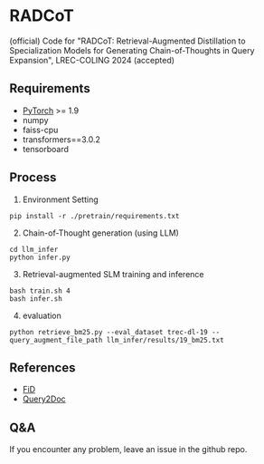 # RADCoT
(official) Code for "RADCoT: Retrieval-Augmented Distillation to Specialization Models for Generating Chain-of-Thoughts in Query Expansion", LREC-COLING 2024 (accepted)

## Requirements
* [PyTorch](http://pytorch.org/) >= 1.9
* numpy
* faiss-cpu
* transformers==3.0.2
* tensorboard

## Process

1. Environment Setting
```console
pip install -r ./pretrain/requirements.txt
```

2. Chain-of-Thought generation (using LLM)
```console
cd llm_infer
python infer.py
```

3. Retrieval-augmented SLM training and inference

```console
bash train.sh 4
bash infer.sh
```

4. evaluation

```console
python retrieve_bm25.py --eval_dataset trec-dl-19 --query_augment_file_path llm_infer/results/19_bm25.txt
```


## References
* [FiD](https://github.com/facebookresearch/FiD)
* [Query2Doc](https://aclanthology.org/2023.emnlp-main.585/)

## Q&A
If you encounter any problem, leave an issue in the github repo.
